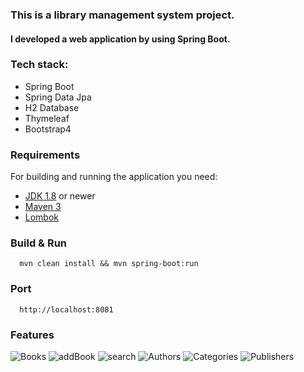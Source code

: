 ### This is a library management system project.

#### I developed a web application by using Spring Boot.

### Tech stack:
  - Spring Boot
  - Spring Data Jpa
  - H2 Database
  - Thymeleaf
  - Bootstrap4

### Requirements

For building and running the application you need:
- [JDK 1.8](http://www.oracle.com/technetwork/java/javase/downloads/jdk8-downloads-2133151.html) or newer
- [Maven 3](https://maven.apache.org)
- [Lombok](https://projectlombok.org)

### Build & Run 

```
  mvn clean install && mvn spring-boot:run
```
  
### Port
```
  http://localhost:8081
```

### Features

![Books](https://github.com/mehmetpekdemir/Library-Management-System/blob/master/Photo/Books.png)
![addBook](https://github.com/mehmetpekdemir/Library-Management-System/blob/master/Photo/addBook.png)
![search](https://github.com/mehmetpekdemir/Library-Management-System/blob/master/Photo/search.png)
![Authors](https://github.com/mehmetpekdemir/Library-Management-System/blob/master/Photo/Authors.png)
![Categories](https://github.com/mehmetpekdemir/Library-Management-System/blob/master/Photo/Categories.png)
![Publishers](https://github.com/mehmetpekdemir/Library-Management-System/blob/master/Photo/Publishers.png)
